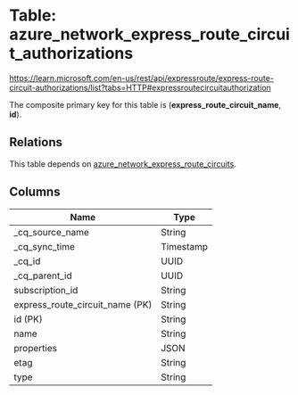# Table: azure_network_express_route_circuit_authorizations

https://learn.microsoft.com/en-us/rest/api/expressroute/express-route-circuit-authorizations/list?tabs=HTTP#expressroutecircuitauthorization

The composite primary key for this table is (**express_route_circuit_name**, **id**).

## Relations

This table depends on [azure_network_express_route_circuits](azure_network_express_route_circuits.md).

## Columns

| Name          | Type          |
| ------------- | ------------- |
|_cq_source_name|String|
|_cq_sync_time|Timestamp|
|_cq_id|UUID|
|_cq_parent_id|UUID|
|subscription_id|String|
|express_route_circuit_name (PK)|String|
|id (PK)|String|
|name|String|
|properties|JSON|
|etag|String|
|type|String|